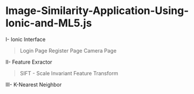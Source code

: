 #         Image-Similarity-Application-Using-Ionic-and-ML5.js


I-   Ionic Interface
  > Login Page
  > Register Page
  > Camera Page
  
II-  Feature Exractor
  > SIFT - Scale Invariant Feature Transform
  
III- K-Nearest Neighbor
